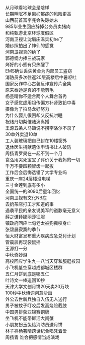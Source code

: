 从月球看地球会是啥样  
长期睡眠不足患抑郁症的风险更高  
山西前首富李兆会失踪始末  
985毕业生回应辞掉公务员卖猪肉  
和纯甄游北京环球度假区  
河南卫视让沈眉庄温实初he了  
婚纱照拍出了神仙的感觉  
河南卫视真的绝了  
郭德纲力捧三战玩家  
烤好的小熊有只热醒了  
EMS确认丢失黄金为内部员工盗窃  
消防员多次往返20层高楼后中暑呕吐  
国家反诈中心古装反诈宣传片全集  
原来泰迪是真的不能剪毛  
杨芸晴你不适合两个人舞台首秀  
女子感觉虚用祖传偏方补肾致铅中毒  
摄像为了拍马龙好努力  
为什么婴儿很困却又反抗哄睡  
祝绪丹切梨催陆漓离婚  
王源五条人马頔说不捞李洛尔不录了  
30单外卖退10单  
工人装玻璃把自己封在10楼窗外  
退休医生捐献遗体申请书让人破防  
周扬青罗昊在一起不到一个月  
袁弘用哭死宝宝了评价关于我妈的一切  
千万不要四颗智齿一起拔  
工作后会后悔选错了大学专业吗  
重庆一座24层楼没电梯  
三寸金莲到底有多小  
全国统一的8090后童年回忆  
河南卫视有文化NB症  
去奶茶店打工才知道的事  
遇袭平民的亲友说美军的道歉毫无意义  
薛之谦锤娜丽莎征服  
镇政府回应七旬老太被狗撕咬身亡  
张碧晨寂寞的季节  
恒大财富发布重大疾病应急兑付计划  
管晨辰再现袋鼠摇  
王源打一分  
中秋奇妙游  
高校回应学生九一八当天穿和服逛校园  
小飞机低空穿越成都城区楼群  
五仁月饼到底是哪五仁  
叶诗文一棒追回10秒  
天津大学文创月饼20天卖20万块  
100秒中秋诗词创意沙画  
外公去世新兵独自入伍无人送行  
男子被蚊子叮咬后发高烧险截肢  
中国男排获亚锦赛铜牌  
坐飞机不能带鲜活大闸蟹  
小朋友扮玉兔给消防员送月饼  
林子祥杨芸晴跨世纪合唱凭着爱  
周扬青 谁会把感情当成演戏  
